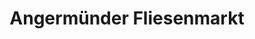 ---
title: "Angermünder Fliesenmarkt"
url: /angermuende/angermuender-fliesenmarkt/
shop: Fliesen
---